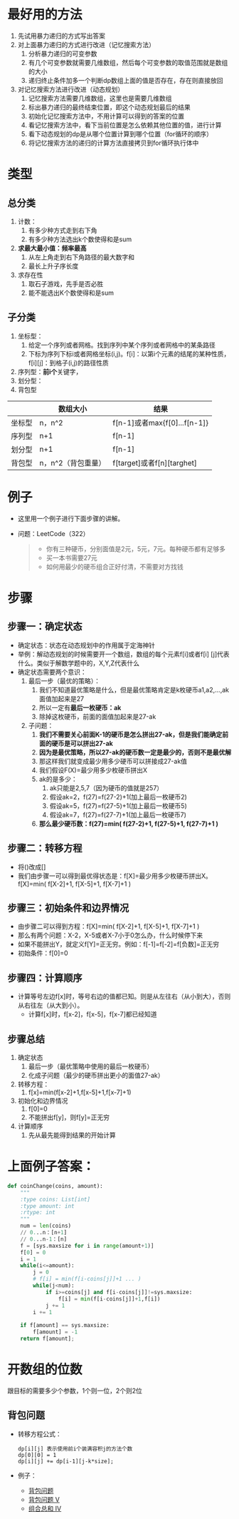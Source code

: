 # 最好用的方法

1. 先试用暴力递归的方式写出答案
2. 对上面暴力递归的方式进行改进（记忆搜索方法）
   1. 分析暴力递归的可变参数
   2. 有几个可变参数就需要几维数组，然后每个可变参数的取值范围就是数组的大小
   3. 递归终止条件加多一个判断dp数组上面的值是否存在，存在则直接放回
3. 对记忆搜索方法进行改进（动态规划）
   1. 记忆搜索方法需要几维数组，这里也是需要几维数组
   2. 标出暴力递归的最终结束位置，即这个动态规划最后的结果
   3. 初始化记忆搜索方法中，不用计算可以得到的答案的位置
   4. 看记忆搜索方法中，看下当前位置是怎么依赖其他位置的值，进行计算
   5. 看下动态规划的dp是从哪个位置计算到哪个位置（for循环的顺序）
   6. 将记忆搜索方法的递归的计算方法直接拷贝到for循环执行体中

# 类型

## 总分类

1. 计数：
   1. 有多少种方式走到右下角
   2. 有多少种方法选出k个数使得和是sum
2. **求最大最小值：频率最高**
   1. 从左上角走到右下角路径的最大数字和
   2. 最长上升子序长度
3. 求存在性
   1. 取石子游戏，先手是否必胜
   2. 能不能选出K个数使得和是sum

## 子分类

1. 坐标型：
   1. 给定一个序列或者网格。找到序列中某个序列或者网格中的某条路径
   2. 下标为序列下标i或者网格坐标(i,j)。f[i]：以第i个元素的结尾的某种性质，f[i]\[j]：到格子(i,j)的路径性质
2. 序列型：**前i个**关键字，
3. 划分型：
4. 背包型

|        | 数组大小           | 结果                         |
| ------ | ------------------ | ---------------------------- |
| 坐标型 | n，n^2             | f[n-1]或者max{f[0]...f[n-1]} |
| 序列型 | n+1                | f[n-1]                       |
| 划分型 | n+1                | f[n-1]                       |
| 背包型 | n，n^2（背包重量） | f[target]或者f[n]\[targhet]  |

# 例子

+ 这里用一个例子进行下面步骤的讲解。

+ 问题：LeetCode（322）

  > + 你有三种硬币，分别面值是2元，5元，7元。每种硬币都有足够多
  > + 买一本书需要27元
  > + 如何用最少的硬币组合正好付清，不需要对方找钱

# 步骤

## 步骤一：确定状态

+ 确定状态：状态在动态规划中的作用属于定海神针
+ 举例：解动态规划的时候需要开一个数组，数组的每个元素f[i]或者f[i] [j]代表什么。类似于解数学题中的，X,Y,Z代表什么
+ 确定状态需要两个意识：
  1. 最后一步（最优的策略）：
     1. 我们不知道最优策略是什么，但是最优策略肯定是k枚硬币a1,a2,...,ak面值加起来是27
     2. 所以一定有**最后一枚硬币：ak**
     3. 除掉这枚硬币，前面的面值加起来是27-ak
  2. 子问题：
     1. **我们不需要关心前面K-1的硬币是怎么拼出27-ak，但是我们能确定前面的硬币是可以拼出27-ak**
     2. **因为是最优策略，所以27-ak的硬币数一定是最少的，否则不是最优解**
     3. 那这样我们就变成最少用多少硬币可以拼接成27-ak值
     4. 我们假设F(X)=最少用多少枚硬币拼出X
     5. ak的是多少：
        1. ak只能是2,5,7（因为硬币的值就是257）
        2. 假设ak=2，f(27)=f(27-2)+1(加上最后一枚硬币2)
        3. 假设ak=5，f(27)=f(27-5)+1(加上最后一枚硬币5)
        4. 假设ak=7，f(27)=f(27-7)+1(加上最后一枚硬币7)
     6. **那么最少硬币数：f(27)=min( f(27-2)+1, f(27-5)+1, f(27-7)+1 )**

## 步骤二：转移方程

+ 将()改成[]
+ 我们由步骤一可以得到最优得状态是：f[X]=最少用多少枚硬币拼出X。f[X]=min( f[X-2]+1, f[X-5]+1, f[X-7]+1 )

## 步骤三：初始条件和边界情况

+ 由步骤二可以得到方程：f[X]=min( f[X-2]+1, f[X-5]+1, f[X-7]+1 )
+ 那么有两个问题：X-2，X-5或者X-7小于0怎么办，什么时候停下来 
+ 如果不能拼出Y，就定义f[Y]=正无穷。例如：f[-1]=f[-2]=f[负数]=正无穷
+ 初始条件：f[0]=0 

## 步骤四：计算顺序

+ 计算等号左边f[x]时，等号右边的值都已知。则是从左往右（从小到大），否则从右往左（从大到小）。
  + 计算f[x]时，f[x-2]，f[x-5]，f[x-7]都已经知道

## 步骤总结

1. 确定状态
   1. 最后一步（最优策略中使用的最后一枚硬币）
   2. 化成子问题（最少的硬币拼出更小的面值27-ak）
2. 转移方程：
   1. f[x]=min(f[x-2]+1,f[x-5]+1,f[x-7]+1)
3. 初始化和边界情况
   1. f[0]=0
   2. 不能拼出f[y]，则f[y]=正无穷
4. 计算顺序
   1. 先从最先能得到结果的开始计算

# 上面例子答案：

```python
def coinChange(coins, amount):
    """
    :type coins: List[int]
    :type amount: int
    :rtype: int
    """
	num = len(coins)
    // 0...n：[n+1]
    // 0...n-1：[n]
    f = [sys.maxsize for i in range(amount+1)]
    f[0] = 0
    i = 1
    while(i<=amount):
        j = 0
        # f[i] = min(f[i-coins[j]]+1 ... )
        while(j<num):
            if i>=coins[j] and f[i-coins[j]]!=sys.maxsize:
                f[i] = min(f[i-coins[j]]+1,f[i])
            j += 1
        i += 1
    
    if f[amount] == sys.maxsize:
        f[amount] = -1
    return f[amount];
```

# 开数组的位数

跟目标的需要多少个参数，1个则一位，2个则2位

## 背包问题

+ 转移方程公式：

  ```
  dp[i][j] 表示使用前i个装满容积j的方法个数
  dp[0][0] = 1
  dp[i][j] += dp[i-1][j-k*size];
  ```

+ 例子：

  + [背包问题](https://www.lintcode.com/problem/backpack)
  + [背包问题 V](https://www.lintcode.com/problem/backpack-v)
  + [组合总和 IV](https://www.lintcode.com/problem/combination-sum-iv)